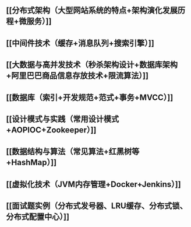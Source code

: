 ## [[分布式架构（大型网站系统的特点+架构演化发展历程+微服务）]]

## [[中间件技术（缓存+消息队列+搜索引擎）]]

## [[大数据与高并发技术（秒杀架构设计+数据库架构+阿里巴巴商品信息存放技术+限流算法）]]



## [[数据库（索引+开发规范+范式+事务+MVCC）]]

## [[设计模式与实践（常用设计模式+AOPIOC+Zookeeper）]]

## [[数据结构与算法（常见算法+红黑树等+HashMap）]]

## [[虚拟化技术（JVM内存管理+Docker+Jenkins）]]

## [[面试题实例（分布式发号器、LRU缓存、分布式锁、分布式配置中心）]]

